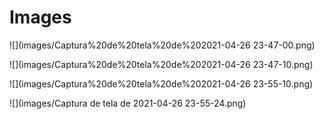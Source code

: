 # Images

![](images/Captura%20de%20tela%20de%202021-04-26 23-47-00.png)

![](images/Captura%20de%20tela%20de%202021-04-26 23-47-10.png)

![](images/Captura%20de%20tela%20de%202021-04-26 23-55-10.png)


![](images/Captura de tela de 2021-04-26 23-55-24.png)
